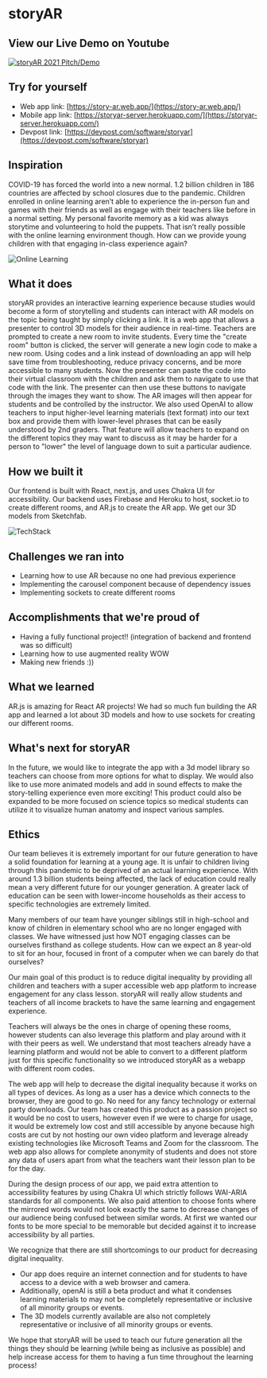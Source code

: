 # storyAR

## View our Live Demo on Youtube
[![storyAR 2021 Pitch/Demo](https://i.imgur.com/qukoYFl.jpg)](https://youtu.be/2Y-ytikZLAs)

## Try for yourself
- Web app link: [https://story-ar.web.app/](https://story-ar.web.app/)
- Mobile app link: [https://storyar-server.herokuapp.com/](https://storyar-server.herokuapp.com/)
- Devpost link: [https://devpost.com/software/storyar](https://devpost.com/software/storyar)

## Inspiration
COVID-19 has forced the world into a new normal. 1.2 billion children in 186 countries are affected by school closures due to the pandemic. Children enrolled in online learning aren’t able to experience the in-person fun and games with their friends as well as engage with their teachers like before in a normal setting. My personal favorite memory as a kid was always storytime and volunteering to hold the puppets. That isn’t really possible with the online learning environment though. How can we provide young children with that engaging in-class experience again? 

![Online Learning](https://assets.weforum.org/editor/responsive_large_webp_mluTbkBfO0wNUHBPXthV9r_MCTQmtBbK7Xj4xrPFZiQ.webp)

## What it does
storyAR provides an interactive learning experience because studies would become a form of storytelling and students can interact with AR models on the topic being taught by simply clicking a link. It is a web app that allows a presenter to control 3D models for their audience in real-time. Teachers are prompted to create a new room to invite students. Every time the "create room" button is clicked, the server will generate a new login code to make a new room. Using codes and a link instead of downloading an app will help save time from troubleshooting, reduce privacy concerns, and be more accessible to many students. Now the presenter can paste the code into their virtual classroom with the children and ask them to navigate to use that code with the link. The presenter can then use these buttons to navigate through the images they want to show. The AR images will then appear for students and be controlled by the instructor. We also used OpenAI to allow teachers to input higher-level learning materials (text format) into our text box and provide them with lower-level phrases that can be easily understood by 2nd graders. That feature will allow teachers to expand on the different topics they may want to discuss as it may be harder for a person to "lower" the level of language down to suit a particular audience.

## How we built it
Our frontend is built with React, next.js, and uses Chakra UI for accessibility. Our backend uses Firebase and Heroku to host, socket.io to create different rooms, and AR.js to create the AR app. We get our 3D models from Sketchfab.

![TechStack](https://i.postimg.cc/mk0kV1Mn/story-ar-diagram2.png)

## Challenges we ran into
- Learning how to use AR because no one had previous experience
- Implementing the carousel component because of dependency issues
- Implementing sockets to create different rooms 

## Accomplishments that we're proud of
- Having a fully functional project!! (integration of backend and frontend was so difficult)
- Learning how to use augmented reality WOW
- Making new friends :))

## What we learned
AR.js is amazing for React AR projects! We had so much fun building the AR app and learned a lot about 3D models and how to use sockets for creating our different rooms.

## What's next for storyAR
In the future, we would like to integrate the app with a 3d model library so teachers can choose from more options for what to display. We would also like to use more animated models and add in sound effects to make the story-telling experience even more exciting! This product could also be expanded to be more focused on science topics so medical students can utilize it to visualize human anatomy and inspect various samples.

## Ethics
Our team believes it is extremely important for our future generation to have a solid foundation for learning at a young age. It is unfair to children living through this pandemic to be deprived of an actual learning experience. With around 1.3 billion students being affected, the lack of education could really mean a very different future for our younger generation. A greater lack of education can be seen with lower-income households as their access to specific technologies are extremely limited.

Many members of our team have younger siblings still in high-school and know of children in elementary school who are no longer engaged with classes. We have witnessed just how NOT engaging classes can be ourselves firsthand as college students. How can we expect an 8 year-old to sit for an hour, focused in front of a computer when we can barely do that ourselves?

Our main goal of this product is to reduce digital inequality by providing all children and teachers with a super accessible web app platform to increase engagement for any class lesson. storyAR will really allow students and teachers of all income brackets to have the same learning and engagement experience.

Teachers will always be the ones in charge of opening these rooms, however students can also leverage this platform and play around with it with their peers as well. We understand that most teachers already have a learning platform and would not be able to convert to a different platform just for this specific functionality so we introduced storyAR as a webapp with different room codes.

The web app will help to decrease the digital inequality because it works on all types of devices. As long as a user has a device which connects to the browser, they are good to go. No need for any fancy technology or external party downloads. Our team has created this product as a passion project so it would be no cost to users, however even if we were to charge for usage, it would be extremely low cost and still accessible by anyone because high costs are cut by not hosting our own video platform and leverage already existing technologies like Microsoft Teams and Zoom for the classroom. The web app also allows for complete anonymity of students and does not store any data of users apart from what the teachers want their lesson plan to be for the day.

During the design process of our app, we paid extra attention to accessibility features by using Chakra UI which strictly follows WAI-ARIA standards for all components. We also paid attention to choose fonts where the mirrored words would not look exactly the same to decrease changes of our audience being confused between similar words. At first we wanted our fonts to be more special to be memorable but decided against it to increase accessibility by all parties. 

We recognize that there are still shortcomings to our product for decreasing digital inequality.
- Our app does require an internet connection and for students to have access to a device with a web browser and camera.
- Additionally, openAI is still a beta product and what it condenses learning materials to may not be completely representative or inclusive of all minority groups or events.
- The 3D models currently available are also not completely representative or inclusive of all minority groups or events.

We hope that storyAR will be used to teach our future generation all the things they should be learning (while being as inclusive as possible) and help increase access for them to having a fun time throughout the learning process!
